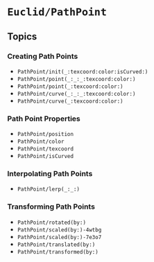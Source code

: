 # ``Euclid/PathPoint``

## Topics 

### Creating Path Points

- ``PathPoint/init(_:texcoord:color:isCurved:)``
- ``PathPoint/point(_:_:_:texcoord:color:)``
- ``PathPoint/point(_:texcoord:color:)``
- ``PathPoint/curve(_:_:_:texcoord:color:)``
- ``PathPoint/curve(_:texcoord:color:)``

### Path Point Properties

- ``PathPoint/position``
- ``PathPoint/color``
- ``PathPoint/texcoord``
- ``PathPoint/isCurved``

### Interpolating Path Points

- ``PathPoint/lerp(_:_:)``

### Transforming Path Points

- ``PathPoint/rotated(by:)``
- ``PathPoint/scaled(by:)-4wtbg``
- ``PathPoint/scaled(by:)-7e3o7``
- ``PathPoint/translated(by:)``
- ``PathPoint/transformed(by:)``
